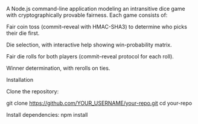 A Node.js command-line application modeling an intransitive dice game with cryptographically provable fairness. Each game consists of:

Fair coin toss (commit–reveal with HMAC-SHA3) to determine who picks their die first.

Die selection, with interactive help showing win-probability matrix.

Fair die rolls for both players (commit–reveal protocol for each roll).

Winner determination, with rerolls on ties.

Installation

Clone the repository:

git clone https://github.com/YOUR_USERNAME/your-repo.git
cd your-repo

Install dependencies:
npm install
